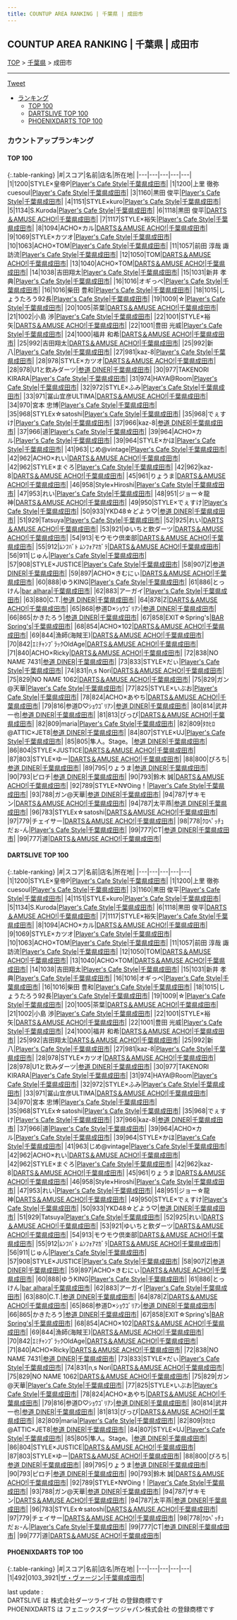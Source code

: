```yaml
---
title: COUNTUP AREA RANKING | 千葉県 | 成田市
---
```

## COUNTUP AREA RANKING | 千葉県 | 成田市

[TOP](/darts/rank/) > [千葉県](/darts/rank/千葉県/) > 成田市

___

<a href="https://twitter.com/share?ref_src=twsrc%5Etfw" data-text="COUNTUP AREA RANKING | 千葉県成田市" class="twitter-share-button" data-hashtags="DARTSLIVE,PHOENIXDARTS,darts,ダーツ" data-show-count="false">Tweet</a>

* [ランキング](#カウントアップランキング)
    * [TOP 100](#top-100)
    * [DARTSLIVE TOP 100](#dartslive-top-100)
    * [PHOENIXDARTS TOP 100](#phoenixdarts-top-100)

### カウントアップランキング

#### TOP 100



{:.table-ranking}
|#|スコア|名前|店名|所在地|
|---|---|---|---|---|
|1|1200|<span class="rank-name-dl">STYLE×皇帝P</span>|<a href="https://search.dartslive.com/jp/shop/0fefd78ac34af4940d9b047a20a7ba1e">Player's Cafe Style</a>|<a href="/darts/rank/千葉県/成田市">千葉県成田市</a>|
|1|1200|<span class="rank-name-dl">上里 徹弥cuesoul</span>|<a href="https://search.dartslive.com/jp/shop/0fefd78ac34af4940d9b047a20a7ba1e">Player's Cafe Style</a>|<a href="/darts/rank/千葉県/成田市">千葉県成田市</a>|
|3|1160|<span class="rank-name-dl">黒田 俊平</span>|<a href="https://search.dartslive.com/jp/shop/0fefd78ac34af4940d9b047a20a7ba1e">Player's Cafe Style</a>|<a href="/darts/rank/千葉県/成田市">千葉県成田市</a>|
|4|1151|<span class="rank-name-dl">STYLE×kuro</span>|<a href="https://search.dartslive.com/jp/shop/0fefd78ac34af4940d9b047a20a7ba1e">Player's Cafe Style</a>|<a href="/darts/rank/千葉県/成田市">千葉県成田市</a>|
|5|1134|<span class="rank-name-dl">S.Kuroda</span>|<a href="https://search.dartslive.com/jp/shop/0fefd78ac34af4940d9b047a20a7ba1e">Player's Cafe Style</a>|<a href="/darts/rank/千葉県/成田市">千葉県成田市</a>|
|6|1118|<span class="rank-name-dl">黒田 俊平</span>|<a href="https://search.dartslive.com/jp/shop/e1f2efac59a40b9b0d9b047a20a7ba1e">DARTS＆AMUSE ACHO!</a>|<a href="/darts/rank/千葉県/成田市">千葉県成田市</a>|
|7|1117|<span class="rank-name-dl">STYLE×裕矢</span>|<a href="https://search.dartslive.com/jp/shop/0fefd78ac34af4940d9b047a20a7ba1e">Player's Cafe Style</a>|<a href="/darts/rank/千葉県/成田市">千葉県成田市</a>|
|8|1094|<span class="rank-name-dl">ACHO×カル</span>|<a href="https://search.dartslive.com/jp/shop/e1f2efac59a40b9b0d9b047a20a7ba1e">DARTS＆AMUSE ACHO!</a>|<a href="/darts/rank/千葉県/成田市">千葉県成田市</a>|
|9|1069|<span class="rank-name-dl">STYLE×カツオ</span>|<a href="https://search.dartslive.com/jp/shop/0fefd78ac34af4940d9b047a20a7ba1e">Player's Cafe Style</a>|<a href="/darts/rank/千葉県/成田市">千葉県成田市</a>|
|10|1063|<span class="rank-name-dl">ACHO×TOM</span>|<a href="https://search.dartslive.com/jp/shop/0fefd78ac34af4940d9b047a20a7ba1e">Player's Cafe Style</a>|<a href="/darts/rank/千葉県/成田市">千葉県成田市</a>|
|11|1057|<span class="rank-name-dl">前田 淳哉 諏訪流</span>|<a href="https://search.dartslive.com/jp/shop/0fefd78ac34af4940d9b047a20a7ba1e">Player's Cafe Style</a>|<a href="/darts/rank/千葉県/成田市">千葉県成田市</a>|
|12|1050|<span class="rank-name-dl">TOM</span>|<a href="https://search.dartslive.com/jp/shop/e1f2efac59a40b9b0d9b047a20a7ba1e">DARTS＆AMUSE ACHO!</a>|<a href="/darts/rank/千葉県/成田市">千葉県成田市</a>|
|13|1040|<span class="rank-name-dl">ACHO×TOM</span>|<a href="https://search.dartslive.com/jp/shop/e1f2efac59a40b9b0d9b047a20a7ba1e">DARTS＆AMUSE ACHO!</a>|<a href="/darts/rank/千葉県/成田市">千葉県成田市</a>|
|14|1038|<span class="rank-name-dl">吉田翔太</span>|<a href="https://search.dartslive.com/jp/shop/0fefd78ac34af4940d9b047a20a7ba1e">Player's Cafe Style</a>|<a href="/darts/rank/千葉県/成田市">千葉県成田市</a>|
|15|1031|<span class="rank-name-dl">新井 孝典</span>|<a href="https://search.dartslive.com/jp/shop/0fefd78ac34af4940d9b047a20a7ba1e">Player's Cafe Style</a>|<a href="/darts/rank/千葉県/成田市">千葉県成田市</a>|
|16|1016|<span class="rank-name-dl">オギっぺ</span>|<a href="https://search.dartslive.com/jp/shop/0fefd78ac34af4940d9b047a20a7ba1e">Player's Cafe Style</a>|<a href="/darts/rank/千葉県/成田市">千葉県成田市</a>|
|16|1016|<span class="rank-name-dl">柴田 豊和</span>|<a href="https://search.dartslive.com/jp/shop/0fefd78ac34af4940d9b047a20a7ba1e">Player's Cafe Style</a>|<a href="/darts/rank/千葉県/成田市">千葉県成田市</a>|
|18|1015|<span class="rank-name-dl">しょうたろう92長</span>|<a href="https://search.dartslive.com/jp/shop/0fefd78ac34af4940d9b047a20a7ba1e">Player's Cafe Style</a>|<a href="/darts/rank/千葉県/成田市">千葉県成田市</a>|
|19|1009|<span class="rank-name-dl">☆</span>|<a href="https://search.dartslive.com/jp/shop/0fefd78ac34af4940d9b047a20a7ba1e">Player's Cafe Style</a>|<a href="/darts/rank/千葉県/成田市">千葉県成田市</a>|
|20|1005|<span class="rank-name-dl">茶葉</span>|<a href="https://search.dartslive.com/jp/shop/e1f2efac59a40b9b0d9b047a20a7ba1e">DARTS＆AMUSE ACHO!</a>|<a href="/darts/rank/千葉県/成田市">千葉県成田市</a>|
|21|1002|<span class="rank-name-dl">小島 渉</span>|<a href="https://search.dartslive.com/jp/shop/0fefd78ac34af4940d9b047a20a7ba1e">Player's Cafe Style</a>|<a href="/darts/rank/千葉県/成田市">千葉県成田市</a>|
|22|1001|<span class="rank-name-dl">STYLE×裕矢</span>|<a href="https://search.dartslive.com/jp/shop/e1f2efac59a40b9b0d9b047a20a7ba1e">DARTS＆AMUSE ACHO!</a>|<a href="/darts/rank/千葉県/成田市">千葉県成田市</a>|
|22|1001|<span class="rank-name-dl">豊田 光威</span>|<a href="https://search.dartslive.com/jp/shop/0fefd78ac34af4940d9b047a20a7ba1e">Player's Cafe Style</a>|<a href="/darts/rank/千葉県/成田市">千葉県成田市</a>|
|24|1000|<span class="rank-name-dl">福井 和希</span>|<a href="https://search.dartslive.com/jp/shop/e1f2efac59a40b9b0d9b047a20a7ba1e">DARTS＆AMUSE ACHO!</a>|<a href="/darts/rank/千葉県/成田市">千葉県成田市</a>|
|25|992|<span class="rank-name-dl">吉田翔太</span>|<a href="https://search.dartslive.com/jp/shop/e1f2efac59a40b9b0d9b047a20a7ba1e">DARTS＆AMUSE ACHO!</a>|<a href="/darts/rank/千葉県/成田市">千葉県成田市</a>|
|25|992|<span class="rank-name-dl">新八</span>|<a href="https://search.dartslive.com/jp/shop/0fefd78ac34af4940d9b047a20a7ba1e">Player's Cafe Style</a>|<a href="/darts/rank/千葉県/成田市">千葉県成田市</a>|
|27|981|<span class="rank-name-dl">kaz-8</span>|<a href="https://search.dartslive.com/jp/shop/0fefd78ac34af4940d9b047a20a7ba1e">Player's Cafe Style</a>|<a href="/darts/rank/千葉県/成田市">千葉県成田市</a>|
|28|978|<span class="rank-name-dl">STYLE×カツオ</span>|<a href="https://search.dartslive.com/jp/shop/e1f2efac59a40b9b0d9b047a20a7ba1e">DARTS＆AMUSE ACHO!</a>|<a href="/darts/rank/千葉県/成田市">千葉県成田市</a>|
|28|978|<span class="rank-name-dl">U1と飲みダーツ</span>|<a href="https://search.dartslive.com/jp/shop/fa545dcbedc1035b0d9b047a20a7ba1e">参道 DINER</a>|<a href="/darts/rank/千葉県/成田市">千葉県成田市</a>|
|30|977|<span class="rank-name-dl">TAKENORI KIRARA</span>|<a href="https://search.dartslive.com/jp/shop/0fefd78ac34af4940d9b047a20a7ba1e">Player's Cafe Style</a>|<a href="/darts/rank/千葉県/成田市">千葉県成田市</a>|
|31|974|<span class="rank-name-dl">HAYA@Room</span>|<a href="https://search.dartslive.com/jp/shop/0fefd78ac34af4940d9b047a20a7ba1e">Player's Cafe Style</a>|<a href="/darts/rank/千葉県/成田市">千葉県成田市</a>|
|32|972|<span class="rank-name-dl">STYLE×ふみ</span>|<a href="https://search.dartslive.com/jp/shop/0fefd78ac34af4940d9b047a20a7ba1e">Player's Cafe Style</a>|<a href="/darts/rank/千葉県/成田市">千葉県成田市</a>|
|33|971|<span class="rank-name-dl">冨山宜彦ULTIMA</span>|<a href="https://search.dartslive.com/jp/shop/e1f2efac59a40b9b0d9b047a20a7ba1e">DARTS＆AMUSE ACHO!</a>|<a href="/darts/rank/千葉県/成田市">千葉県成田市</a>|
|34|970|<span class="rank-name-dl">宮本 忠博</span>|<a href="https://search.dartslive.com/jp/shop/0fefd78ac34af4940d9b047a20a7ba1e">Player's Cafe Style</a>|<a href="/darts/rank/千葉県/成田市">千葉県成田市</a>|
|35|968|<span class="rank-name-dl">STYLEⅹ☆satoshi</span>|<a href="https://search.dartslive.com/jp/shop/0fefd78ac34af4940d9b047a20a7ba1e">Player's Cafe Style</a>|<a href="/darts/rank/千葉県/成田市">千葉県成田市</a>|
|35|968|<span class="rank-name-dl">でぇすけ</span>|<a href="https://search.dartslive.com/jp/shop/0fefd78ac34af4940d9b047a20a7ba1e">Player's Cafe Style</a>|<a href="/darts/rank/千葉県/成田市">千葉県成田市</a>|
|37|966|<span class="rank-name-dl">kaz-8</span>|<a href="https://search.dartslive.com/jp/shop/fa545dcbedc1035b0d9b047a20a7ba1e">参道 DINER</a>|<a href="/darts/rank/千葉県/成田市">千葉県成田市</a>|
|37|966|<span class="rank-name-dl">道</span>|<a href="https://search.dartslive.com/jp/shop/0fefd78ac34af4940d9b047a20a7ba1e">Player's Cafe Style</a>|<a href="/darts/rank/千葉県/成田市">千葉県成田市</a>|
|39|964|<span class="rank-name-dl">ACHO×カル</span>|<a href="https://search.dartslive.com/jp/shop/0fefd78ac34af4940d9b047a20a7ba1e">Player's Cafe Style</a>|<a href="/darts/rank/千葉県/成田市">千葉県成田市</a>|
|39|964|<span class="rank-name-dl">STYLE×かほ</span>|<a href="https://search.dartslive.com/jp/shop/0fefd78ac34af4940d9b047a20a7ba1e">Player's Cafe Style</a>|<a href="/darts/rank/千葉県/成田市">千葉県成田市</a>|
|41|963|<span class="rank-name-dl">じめ@vintage</span>|<a href="https://search.dartslive.com/jp/shop/0fefd78ac34af4940d9b047a20a7ba1e">Player's Cafe Style</a>|<a href="/darts/rank/千葉県/成田市">千葉県成田市</a>|
|42|962|<span class="rank-name-dl">ACHO×れい</span>|<a href="https://search.dartslive.com/jp/shop/e1f2efac59a40b9b0d9b047a20a7ba1e">DARTS＆AMUSE ACHO!</a>|<a href="/darts/rank/千葉県/成田市">千葉県成田市</a>|
|42|962|<span class="rank-name-dl">STYLE×まぐろ</span>|<a href="https://search.dartslive.com/jp/shop/0fefd78ac34af4940d9b047a20a7ba1e">Player's Cafe Style</a>|<a href="/darts/rank/千葉県/成田市">千葉県成田市</a>|
|42|962|<span class="rank-name-dl">kaz-8</span>|<a href="https://search.dartslive.com/jp/shop/e1f2efac59a40b9b0d9b047a20a7ba1e">DARTS＆AMUSE ACHO!</a>|<a href="/darts/rank/千葉県/成田市">千葉県成田市</a>|
|45|961|<span class="rank-name-dl">りょうま</span>|<a href="https://search.dartslive.com/jp/shop/e1f2efac59a40b9b0d9b047a20a7ba1e">DARTS＆AMUSE ACHO!</a>|<a href="/darts/rank/千葉県/成田市">千葉県成田市</a>|
|46|958|<span class="rank-name-dl">Style×Hiroshi</span>|<a href="https://search.dartslive.com/jp/shop/0fefd78ac34af4940d9b047a20a7ba1e">Player's Cafe Style</a>|<a href="/darts/rank/千葉県/成田市">千葉県成田市</a>|
|47|953|<span class="rank-name-dl">れい</span>|<a href="https://search.dartslive.com/jp/shop/0fefd78ac34af4940d9b047a20a7ba1e">Player's Cafe Style</a>|<a href="/darts/rank/千葉県/成田市">千葉県成田市</a>|
|48|951|<span class="rank-name-dl">ジョー☆龍神</span>|<a href="https://search.dartslive.com/jp/shop/e1f2efac59a40b9b0d9b047a20a7ba1e">DARTS＆AMUSE ACHO!</a>|<a href="/darts/rank/千葉県/成田市">千葉県成田市</a>|
|49|950|<span class="rank-name-dl">STYLE×でぇすけ</span>|<a href="https://search.dartslive.com/jp/shop/0fefd78ac34af4940d9b047a20a7ba1e">Player's Cafe Style</a>|<a href="/darts/rank/千葉県/成田市">千葉県成田市</a>|
|50|933|<span class="rank-name-dl">YKD48☆どよう♡</span>|<a href="https://search.dartslive.com/jp/shop/fa545dcbedc1035b0d9b047a20a7ba1e">参道 DINER</a>|<a href="/darts/rank/千葉県/成田市">千葉県成田市</a>|
|51|929|<span class="rank-name-dl">Tatsuya</span>|<a href="https://search.dartslive.com/jp/shop/0fefd78ac34af4940d9b047a20a7ba1e">Player's Cafe Style</a>|<a href="/darts/rank/千葉県/成田市">千葉県成田市</a>|
|52|925|<span class="rank-name-dl">れい</span>|<a href="https://search.dartslive.com/jp/shop/e1f2efac59a40b9b0d9b047a20a7ba1e">DARTS＆AMUSE ACHO!</a>|<a href="/darts/rank/千葉県/成田市">千葉県成田市</a>|
|53|921|<span class="rank-name-dl">ゆいちと飲ダーツ</span>|<a href="https://search.dartslive.com/jp/shop/e1f2efac59a40b9b0d9b047a20a7ba1e">DARTS＆AMUSE ACHO!</a>|<a href="/darts/rank/千葉県/成田市">千葉県成田市</a>|
|54|913|<span class="rank-name-dl">モウモウ倶楽部</span>|<a href="https://search.dartslive.com/jp/shop/e1f2efac59a40b9b0d9b047a20a7ba1e">DARTS＆AMUSE ACHO!</a>|<a href="/darts/rank/千葉県/成田市">千葉県成田市</a>|
|55|912|<span class="rank-name-dl">ﾑﾝﾌﾊﾞﾄ ﾑﾝﾌｫｱﾏｶﾞﾗ</span>|<a href="https://search.dartslive.com/jp/shop/e1f2efac59a40b9b0d9b047a20a7ba1e">DARTS＆AMUSE ACHO!</a>|<a href="/darts/rank/千葉県/成田市">千葉県成田市</a>|
|56|911|<span class="rank-name-dl">じゅん</span>|<a href="https://search.dartslive.com/jp/shop/0fefd78ac34af4940d9b047a20a7ba1e">Player's Cafe Style</a>|<a href="/darts/rank/千葉県/成田市">千葉県成田市</a>|
|57|908|<span class="rank-name-dl">STYLE×JUSTICE</span>|<a href="https://search.dartslive.com/jp/shop/0fefd78ac34af4940d9b047a20a7ba1e">Player's Cafe Style</a>|<a href="/darts/rank/千葉県/成田市">千葉県成田市</a>|
|58|907|<span class="rank-name-dl">Z</span>|<a href="https://search.dartslive.com/jp/shop/fa545dcbedc1035b0d9b047a20a7ba1e">参道 DINER</a>|<a href="/darts/rank/千葉県/成田市">千葉県成田市</a>|
|59|897|<span class="rank-name-dl">ACHO×きむにぃ</span>|<a href="https://search.dartslive.com/jp/shop/e1f2efac59a40b9b0d9b047a20a7ba1e">DARTS＆AMUSE ACHO!</a>|<a href="/darts/rank/千葉県/成田市">千葉県成田市</a>|
|60|888|<span class="rank-name-dl">ゆうKING</span>|<a href="https://search.dartslive.com/jp/shop/0fefd78ac34af4940d9b047a20a7ba1e">Player's Cafe Style</a>|<a href="/darts/rank/千葉県/成田市">千葉県成田市</a>|
|61|886|<span class="rank-name-dl">とっけん</span>|<a href="https://search.dartslive.com/jp/shop/a72f21fdeccf812a790ab824ce8730e5">bar alhara</a>|<a href="/darts/rank/千葉県/成田市">千葉県成田市</a>|
|62|883|<span class="rank-name-dl">アーガイ</span>|<a href="https://search.dartslive.com/jp/shop/0fefd78ac34af4940d9b047a20a7ba1e">Player's Cafe Style</a>|<a href="/darts/rank/千葉県/成田市">千葉県成田市</a>|
|63|880|<span class="rank-name-dl">C.T.</span>|<a href="https://search.dartslive.com/jp/shop/fa545dcbedc1035b0d9b047a20a7ba1e">参道 DINER</a>|<a href="/darts/rank/千葉県/成田市">千葉県成田市</a>|
|64|878|<span class="rank-name-dl">Z</span>|<a href="https://search.dartslive.com/jp/shop/e1f2efac59a40b9b0d9b047a20a7ba1e">DARTS＆AMUSE ACHO!</a>|<a href="/darts/rank/千葉県/成田市">千葉県成田市</a>|
|65|868|<span class="rank-name-dl">参道D×ｼｮｳｺﾞﾘｱﾝ</span>|<a href="https://search.dartslive.com/jp/shop/fa545dcbedc1035b0d9b047a20a7ba1e">参道 DINER</a>|<a href="/darts/rank/千葉県/成田市">千葉県成田市</a>|
|66|865|<span class="rank-name-dl">かきたろう</span>|<a href="https://search.dartslive.com/jp/shop/fa545dcbedc1035b0d9b047a20a7ba1e">参道 DINER</a>|<a href="/darts/rank/千葉県/成田市">千葉県成田市</a>|
|67|858|<span class="rank-name-dl">EXIT☆Spring&#x27;s</span>|<a href="https://search.dartslive.com/jp/shop/c53f537f6ebeb2f70d9b047a20a7ba1e">BAR Spring's</a>|<a href="/darts/rank/千葉県/成田市">千葉県成田市</a>|
|68|854|<span class="rank-name-dl">ACHO×102</span>|<a href="https://search.dartslive.com/jp/shop/e1f2efac59a40b9b0d9b047a20a7ba1e">DARTS＆AMUSE ACHO!</a>|<a href="/darts/rank/千葉県/成田市">千葉県成田市</a>|
|69|844|<span class="rank-name-dl">漁師(海賊王)</span>|<a href="https://search.dartslive.com/jp/shop/e1f2efac59a40b9b0d9b047a20a7ba1e">DARTS＆AMUSE ACHO!</a>|<a href="/darts/rank/千葉県/成田市">千葉県成田市</a>|
|70|842|<span class="rank-name-dl">ｴﾐﾁｬﾝﾌﾞﾗｯｸOldAge</span>|<a href="https://search.dartslive.com/jp/shop/e1f2efac59a40b9b0d9b047a20a7ba1e">DARTS＆AMUSE ACHO!</a>|<a href="/darts/rank/千葉県/成田市">千葉県成田市</a>|
|71|840|<span class="rank-name-dl">ACHO×Ricky</span>|<a href="https://search.dartslive.com/jp/shop/e1f2efac59a40b9b0d9b047a20a7ba1e">DARTS＆AMUSE ACHO!</a>|<a href="/darts/rank/千葉県/成田市">千葉県成田市</a>|
|72|838|<span class="rank-name-dl">NO NAME 7431</span>|<a href="https://search.dartslive.com/jp/shop/fa545dcbedc1035b0d9b047a20a7ba1e">参道 DINER</a>|<a href="/darts/rank/千葉県/成田市">千葉県成田市</a>|
|73|833|<span class="rank-name-dl">STYLE×だぃ</span>|<a href="https://search.dartslive.com/jp/shop/0fefd78ac34af4940d9b047a20a7ba1e">Player's Cafe Style</a>|<a href="/darts/rank/千葉県/成田市">千葉県成田市</a>|
|74|831|<span class="rank-name-dl">n,s Nori</span>|<a href="https://search.dartslive.com/jp/shop/e1f2efac59a40b9b0d9b047a20a7ba1e">DARTS＆AMUSE ACHO!</a>|<a href="/darts/rank/千葉県/成田市">千葉県成田市</a>|
|75|829|<span class="rank-name-dl">NO NAME 1062</span>|<a href="https://search.dartslive.com/jp/shop/e1f2efac59a40b9b0d9b047a20a7ba1e">DARTS＆AMUSE ACHO!</a>|<a href="/darts/rank/千葉県/成田市">千葉県成田市</a>|
|75|829|<span class="rank-name-dl">ガン@天華</span>|<a href="https://search.dartslive.com/jp/shop/0fefd78ac34af4940d9b047a20a7ba1e">Player's Cafe Style</a>|<a href="/darts/rank/千葉県/成田市">千葉県成田市</a>|
|77|825|<span class="rank-name-dl">STYLE×いぶお</span>|<a href="https://search.dartslive.com/jp/shop/0fefd78ac34af4940d9b047a20a7ba1e">Player's Cafe Style</a>|<a href="/darts/rank/千葉県/成田市">千葉県成田市</a>|
|78|824|<span class="rank-name-dl">ACHO×あやち</span>|<a href="https://search.dartslive.com/jp/shop/e1f2efac59a40b9b0d9b047a20a7ba1e">DARTS＆AMUSE ACHO!</a>|<a href="/darts/rank/千葉県/成田市">千葉県成田市</a>|
|79|816|<span class="rank-name-dl">参道D♡ｼｮｳｺﾞﾘｱﾝ</span>|<a href="https://search.dartslive.com/jp/shop/fa545dcbedc1035b0d9b047a20a7ba1e">参道 DINER</a>|<a href="/darts/rank/千葉県/成田市">千葉県成田市</a>|
|80|814|<span class="rank-name-dl">武井 一也</span>|<a href="https://search.dartslive.com/jp/shop/fa545dcbedc1035b0d9b047a20a7ba1e">参道 DINER</a>|<a href="/darts/rank/千葉県/成田市">千葉県成田市</a>|
|81|813|<span class="rank-name-dl">ぴっぴ</span>|<a href="https://search.dartslive.com/jp/shop/e1f2efac59a40b9b0d9b047a20a7ba1e">DARTS＆AMUSE ACHO!</a>|<a href="/darts/rank/千葉県/成田市">千葉県成田市</a>|
|82|809|<span class="rank-name-dl">maria</span>|<a href="https://search.dartslive.com/jp/shop/0fefd78ac34af4940d9b047a20a7ba1e">Player's Cafe Style</a>|<a href="/darts/rank/千葉県/成田市">千葉県成田市</a>|
|82|809|<span class="rank-name-dl">ﾀｶﾋﾛ@ATTIC×JET8</span>|<a href="https://search.dartslive.com/jp/shop/fa545dcbedc1035b0d9b047a20a7ba1e">参道 DINER</a>|<a href="/darts/rank/千葉県/成田市">千葉県成田市</a>|
|84|807|<span class="rank-name-dl">STYLE×UJ</span>|<a href="https://search.dartslive.com/jp/shop/0fefd78ac34af4940d9b047a20a7ba1e">Player's Cafe Style</a>|<a href="/darts/rank/千葉県/成田市">千葉県成田市</a>|
|85|805|<span class="rank-name-dl">隼人。Stage。</span>|<a href="https://search.dartslive.com/jp/shop/fa545dcbedc1035b0d9b047a20a7ba1e">参道 DINER</a>|<a href="/darts/rank/千葉県/成田市">千葉県成田市</a>|
|86|804|<span class="rank-name-dl">STYLE×JUSTICE</span>|<a href="https://search.dartslive.com/jp/shop/e1f2efac59a40b9b0d9b047a20a7ba1e">DARTS＆AMUSE ACHO!</a>|<a href="/darts/rank/千葉県/成田市">千葉県成田市</a>|
|87|803|<span class="rank-name-dl">STYLE×ゆー</span>|<a href="https://search.dartslive.com/jp/shop/e1f2efac59a40b9b0d9b047a20a7ba1e">DARTS＆AMUSE ACHO!</a>|<a href="/darts/rank/千葉県/成田市">千葉県成田市</a>|
|88|800|<span class="rank-name-dl">ぴろち</span>|<a href="https://search.dartslive.com/jp/shop/fa545dcbedc1035b0d9b047a20a7ba1e">参道 DINER</a>|<a href="/darts/rank/千葉県/成田市">千葉県成田市</a>|
|89|795|<span class="rank-name-dl">りょうま</span>|<a href="https://search.dartslive.com/jp/shop/fa545dcbedc1035b0d9b047a20a7ba1e">参道 DINER</a>|<a href="/darts/rank/千葉県/成田市">千葉県成田市</a>|
|90|793|<span class="rank-name-dl">ピロチ</span>|<a href="https://search.dartslive.com/jp/shop/fa545dcbedc1035b0d9b047a20a7ba1e">参道 DINER</a>|<a href="/darts/rank/千葉県/成田市">千葉県成田市</a>|
|90|793|<span class="rank-name-dl">鈴木 誠</span>|<a href="https://search.dartslive.com/jp/shop/e1f2efac59a40b9b0d9b047a20a7ba1e">DARTS＆AMUSE ACHO!</a>|<a href="/darts/rank/千葉県/成田市">千葉県成田市</a>|
|92|789|<span class="rank-name-dl">STYLE×N∀Oing！</span>|<a href="https://search.dartslive.com/jp/shop/0fefd78ac34af4940d9b047a20a7ba1e">Player's Cafe Style</a>|<a href="/darts/rank/千葉県/成田市">千葉県成田市</a>|
|93|788|<span class="rank-name-dl">ガン@天華</span>|<a href="https://search.dartslive.com/jp/shop/fa545dcbedc1035b0d9b047a20a7ba1e">参道 DINER</a>|<a href="/darts/rank/千葉県/成田市">千葉県成田市</a>|
|94|787|<span class="rank-name-dl">ザキモン</span>|<a href="https://search.dartslive.com/jp/shop/e1f2efac59a40b9b0d9b047a20a7ba1e">DARTS＆AMUSE ACHO!</a>|<a href="/darts/rank/千葉県/成田市">千葉県成田市</a>|
|94|787|<span class="rank-name-dl">太平燕</span>|<a href="https://search.dartslive.com/jp/shop/fa545dcbedc1035b0d9b047a20a7ba1e">参道 DINER</a>|<a href="/darts/rank/千葉県/成田市">千葉県成田市</a>|
|96|783|<span class="rank-name-dl">STYLEⅹ☆satoshi</span>|<a href="https://search.dartslive.com/jp/shop/e1f2efac59a40b9b0d9b047a20a7ba1e">DARTS＆AMUSE ACHO!</a>|<a href="/darts/rank/千葉県/成田市">千葉県成田市</a>|
|97|779|<span class="rank-name-dl">チェイサー</span>|<a href="https://search.dartslive.com/jp/shop/e1f2efac59a40b9b0d9b047a20a7ba1e">DARTS＆AMUSE ACHO!</a>|<a href="/darts/rank/千葉県/成田市">千葉県成田市</a>|
|98|778|<span class="rank-name-dl">ｸﾛﾍﾟｯﾁｭだぉ-ん</span>|<a href="https://search.dartslive.com/jp/shop/0fefd78ac34af4940d9b047a20a7ba1e">Player's Cafe Style</a>|<a href="/darts/rank/千葉県/成田市">千葉県成田市</a>|
|99|777|<span class="rank-name-dl">CT</span>|<a href="https://search.dartslive.com/jp/shop/fa545dcbedc1035b0d9b047a20a7ba1e">参道 DINER</a>|<a href="/darts/rank/千葉県/成田市">千葉県成田市</a>|
|99|777|<span class="rank-name-dl">道</span>|<a href="https://search.dartslive.com/jp/shop/e1f2efac59a40b9b0d9b047a20a7ba1e">DARTS＆AMUSE ACHO!</a>|<a href="/darts/rank/千葉県/成田市">千葉県成田市</a>|


#### DARTSLIVE TOP 100



{:.table-ranking}
|#|スコア|名前|店名|所在地|
|---|---|---|---|---|
|1|1200|<span class="rank-name-dl">STYLE×皇帝P</span>|<a href="https://search.dartslive.com/jp/shop/0fefd78ac34af4940d9b047a20a7ba1e">Player's Cafe Style</a>|<a href="/darts/rank/千葉県/成田市">千葉県成田市</a>|
|1|1200|<span class="rank-name-dl">上里 徹弥cuesoul</span>|<a href="https://search.dartslive.com/jp/shop/0fefd78ac34af4940d9b047a20a7ba1e">Player's Cafe Style</a>|<a href="/darts/rank/千葉県/成田市">千葉県成田市</a>|
|3|1160|<span class="rank-name-dl">黒田 俊平</span>|<a href="https://search.dartslive.com/jp/shop/0fefd78ac34af4940d9b047a20a7ba1e">Player's Cafe Style</a>|<a href="/darts/rank/千葉県/成田市">千葉県成田市</a>|
|4|1151|<span class="rank-name-dl">STYLE×kuro</span>|<a href="https://search.dartslive.com/jp/shop/0fefd78ac34af4940d9b047a20a7ba1e">Player's Cafe Style</a>|<a href="/darts/rank/千葉県/成田市">千葉県成田市</a>|
|5|1134|<span class="rank-name-dl">S.Kuroda</span>|<a href="https://search.dartslive.com/jp/shop/0fefd78ac34af4940d9b047a20a7ba1e">Player's Cafe Style</a>|<a href="/darts/rank/千葉県/成田市">千葉県成田市</a>|
|6|1118|<span class="rank-name-dl">黒田 俊平</span>|<a href="https://search.dartslive.com/jp/shop/e1f2efac59a40b9b0d9b047a20a7ba1e">DARTS＆AMUSE ACHO!</a>|<a href="/darts/rank/千葉県/成田市">千葉県成田市</a>|
|7|1117|<span class="rank-name-dl">STYLE×裕矢</span>|<a href="https://search.dartslive.com/jp/shop/0fefd78ac34af4940d9b047a20a7ba1e">Player's Cafe Style</a>|<a href="/darts/rank/千葉県/成田市">千葉県成田市</a>|
|8|1094|<span class="rank-name-dl">ACHO×カル</span>|<a href="https://search.dartslive.com/jp/shop/e1f2efac59a40b9b0d9b047a20a7ba1e">DARTS＆AMUSE ACHO!</a>|<a href="/darts/rank/千葉県/成田市">千葉県成田市</a>|
|9|1069|<span class="rank-name-dl">STYLE×カツオ</span>|<a href="https://search.dartslive.com/jp/shop/0fefd78ac34af4940d9b047a20a7ba1e">Player's Cafe Style</a>|<a href="/darts/rank/千葉県/成田市">千葉県成田市</a>|
|10|1063|<span class="rank-name-dl">ACHO×TOM</span>|<a href="https://search.dartslive.com/jp/shop/0fefd78ac34af4940d9b047a20a7ba1e">Player's Cafe Style</a>|<a href="/darts/rank/千葉県/成田市">千葉県成田市</a>|
|11|1057|<span class="rank-name-dl">前田 淳哉 諏訪流</span>|<a href="https://search.dartslive.com/jp/shop/0fefd78ac34af4940d9b047a20a7ba1e">Player's Cafe Style</a>|<a href="/darts/rank/千葉県/成田市">千葉県成田市</a>|
|12|1050|<span class="rank-name-dl">TOM</span>|<a href="https://search.dartslive.com/jp/shop/e1f2efac59a40b9b0d9b047a20a7ba1e">DARTS＆AMUSE ACHO!</a>|<a href="/darts/rank/千葉県/成田市">千葉県成田市</a>|
|13|1040|<span class="rank-name-dl">ACHO×TOM</span>|<a href="https://search.dartslive.com/jp/shop/e1f2efac59a40b9b0d9b047a20a7ba1e">DARTS＆AMUSE ACHO!</a>|<a href="/darts/rank/千葉県/成田市">千葉県成田市</a>|
|14|1038|<span class="rank-name-dl">吉田翔太</span>|<a href="https://search.dartslive.com/jp/shop/0fefd78ac34af4940d9b047a20a7ba1e">Player's Cafe Style</a>|<a href="/darts/rank/千葉県/成田市">千葉県成田市</a>|
|15|1031|<span class="rank-name-dl">新井 孝典</span>|<a href="https://search.dartslive.com/jp/shop/0fefd78ac34af4940d9b047a20a7ba1e">Player's Cafe Style</a>|<a href="/darts/rank/千葉県/成田市">千葉県成田市</a>|
|16|1016|<span class="rank-name-dl">オギっぺ</span>|<a href="https://search.dartslive.com/jp/shop/0fefd78ac34af4940d9b047a20a7ba1e">Player's Cafe Style</a>|<a href="/darts/rank/千葉県/成田市">千葉県成田市</a>|
|16|1016|<span class="rank-name-dl">柴田 豊和</span>|<a href="https://search.dartslive.com/jp/shop/0fefd78ac34af4940d9b047a20a7ba1e">Player's Cafe Style</a>|<a href="/darts/rank/千葉県/成田市">千葉県成田市</a>|
|18|1015|<span class="rank-name-dl">しょうたろう92長</span>|<a href="https://search.dartslive.com/jp/shop/0fefd78ac34af4940d9b047a20a7ba1e">Player's Cafe Style</a>|<a href="/darts/rank/千葉県/成田市">千葉県成田市</a>|
|19|1009|<span class="rank-name-dl">☆</span>|<a href="https://search.dartslive.com/jp/shop/0fefd78ac34af4940d9b047a20a7ba1e">Player's Cafe Style</a>|<a href="/darts/rank/千葉県/成田市">千葉県成田市</a>|
|20|1005|<span class="rank-name-dl">茶葉</span>|<a href="https://search.dartslive.com/jp/shop/e1f2efac59a40b9b0d9b047a20a7ba1e">DARTS＆AMUSE ACHO!</a>|<a href="/darts/rank/千葉県/成田市">千葉県成田市</a>|
|21|1002|<span class="rank-name-dl">小島 渉</span>|<a href="https://search.dartslive.com/jp/shop/0fefd78ac34af4940d9b047a20a7ba1e">Player's Cafe Style</a>|<a href="/darts/rank/千葉県/成田市">千葉県成田市</a>|
|22|1001|<span class="rank-name-dl">STYLE×裕矢</span>|<a href="https://search.dartslive.com/jp/shop/e1f2efac59a40b9b0d9b047a20a7ba1e">DARTS＆AMUSE ACHO!</a>|<a href="/darts/rank/千葉県/成田市">千葉県成田市</a>|
|22|1001|<span class="rank-name-dl">豊田 光威</span>|<a href="https://search.dartslive.com/jp/shop/0fefd78ac34af4940d9b047a20a7ba1e">Player's Cafe Style</a>|<a href="/darts/rank/千葉県/成田市">千葉県成田市</a>|
|24|1000|<span class="rank-name-dl">福井 和希</span>|<a href="https://search.dartslive.com/jp/shop/e1f2efac59a40b9b0d9b047a20a7ba1e">DARTS＆AMUSE ACHO!</a>|<a href="/darts/rank/千葉県/成田市">千葉県成田市</a>|
|25|992|<span class="rank-name-dl">吉田翔太</span>|<a href="https://search.dartslive.com/jp/shop/e1f2efac59a40b9b0d9b047a20a7ba1e">DARTS＆AMUSE ACHO!</a>|<a href="/darts/rank/千葉県/成田市">千葉県成田市</a>|
|25|992|<span class="rank-name-dl">新八</span>|<a href="https://search.dartslive.com/jp/shop/0fefd78ac34af4940d9b047a20a7ba1e">Player's Cafe Style</a>|<a href="/darts/rank/千葉県/成田市">千葉県成田市</a>|
|27|981|<span class="rank-name-dl">kaz-8</span>|<a href="https://search.dartslive.com/jp/shop/0fefd78ac34af4940d9b047a20a7ba1e">Player's Cafe Style</a>|<a href="/darts/rank/千葉県/成田市">千葉県成田市</a>|
|28|978|<span class="rank-name-dl">STYLE×カツオ</span>|<a href="https://search.dartslive.com/jp/shop/e1f2efac59a40b9b0d9b047a20a7ba1e">DARTS＆AMUSE ACHO!</a>|<a href="/darts/rank/千葉県/成田市">千葉県成田市</a>|
|28|978|<span class="rank-name-dl">U1と飲みダーツ</span>|<a href="https://search.dartslive.com/jp/shop/fa545dcbedc1035b0d9b047a20a7ba1e">参道 DINER</a>|<a href="/darts/rank/千葉県/成田市">千葉県成田市</a>|
|30|977|<span class="rank-name-dl">TAKENORI KIRARA</span>|<a href="https://search.dartslive.com/jp/shop/0fefd78ac34af4940d9b047a20a7ba1e">Player's Cafe Style</a>|<a href="/darts/rank/千葉県/成田市">千葉県成田市</a>|
|31|974|<span class="rank-name-dl">HAYA@Room</span>|<a href="https://search.dartslive.com/jp/shop/0fefd78ac34af4940d9b047a20a7ba1e">Player's Cafe Style</a>|<a href="/darts/rank/千葉県/成田市">千葉県成田市</a>|
|32|972|<span class="rank-name-dl">STYLE×ふみ</span>|<a href="https://search.dartslive.com/jp/shop/0fefd78ac34af4940d9b047a20a7ba1e">Player's Cafe Style</a>|<a href="/darts/rank/千葉県/成田市">千葉県成田市</a>|
|33|971|<span class="rank-name-dl">冨山宜彦ULTIMA</span>|<a href="https://search.dartslive.com/jp/shop/e1f2efac59a40b9b0d9b047a20a7ba1e">DARTS＆AMUSE ACHO!</a>|<a href="/darts/rank/千葉県/成田市">千葉県成田市</a>|
|34|970|<span class="rank-name-dl">宮本 忠博</span>|<a href="https://search.dartslive.com/jp/shop/0fefd78ac34af4940d9b047a20a7ba1e">Player's Cafe Style</a>|<a href="/darts/rank/千葉県/成田市">千葉県成田市</a>|
|35|968|<span class="rank-name-dl">STYLEⅹ☆satoshi</span>|<a href="https://search.dartslive.com/jp/shop/0fefd78ac34af4940d9b047a20a7ba1e">Player's Cafe Style</a>|<a href="/darts/rank/千葉県/成田市">千葉県成田市</a>|
|35|968|<span class="rank-name-dl">でぇすけ</span>|<a href="https://search.dartslive.com/jp/shop/0fefd78ac34af4940d9b047a20a7ba1e">Player's Cafe Style</a>|<a href="/darts/rank/千葉県/成田市">千葉県成田市</a>|
|37|966|<span class="rank-name-dl">kaz-8</span>|<a href="https://search.dartslive.com/jp/shop/fa545dcbedc1035b0d9b047a20a7ba1e">参道 DINER</a>|<a href="/darts/rank/千葉県/成田市">千葉県成田市</a>|
|37|966|<span class="rank-name-dl">道</span>|<a href="https://search.dartslive.com/jp/shop/0fefd78ac34af4940d9b047a20a7ba1e">Player's Cafe Style</a>|<a href="/darts/rank/千葉県/成田市">千葉県成田市</a>|
|39|964|<span class="rank-name-dl">ACHO×カル</span>|<a href="https://search.dartslive.com/jp/shop/0fefd78ac34af4940d9b047a20a7ba1e">Player's Cafe Style</a>|<a href="/darts/rank/千葉県/成田市">千葉県成田市</a>|
|39|964|<span class="rank-name-dl">STYLE×かほ</span>|<a href="https://search.dartslive.com/jp/shop/0fefd78ac34af4940d9b047a20a7ba1e">Player's Cafe Style</a>|<a href="/darts/rank/千葉県/成田市">千葉県成田市</a>|
|41|963|<span class="rank-name-dl">じめ@vintage</span>|<a href="https://search.dartslive.com/jp/shop/0fefd78ac34af4940d9b047a20a7ba1e">Player's Cafe Style</a>|<a href="/darts/rank/千葉県/成田市">千葉県成田市</a>|
|42|962|<span class="rank-name-dl">ACHO×れい</span>|<a href="https://search.dartslive.com/jp/shop/e1f2efac59a40b9b0d9b047a20a7ba1e">DARTS＆AMUSE ACHO!</a>|<a href="/darts/rank/千葉県/成田市">千葉県成田市</a>|
|42|962|<span class="rank-name-dl">STYLE×まぐろ</span>|<a href="https://search.dartslive.com/jp/shop/0fefd78ac34af4940d9b047a20a7ba1e">Player's Cafe Style</a>|<a href="/darts/rank/千葉県/成田市">千葉県成田市</a>|
|42|962|<span class="rank-name-dl">kaz-8</span>|<a href="https://search.dartslive.com/jp/shop/e1f2efac59a40b9b0d9b047a20a7ba1e">DARTS＆AMUSE ACHO!</a>|<a href="/darts/rank/千葉県/成田市">千葉県成田市</a>|
|45|961|<span class="rank-name-dl">りょうま</span>|<a href="https://search.dartslive.com/jp/shop/e1f2efac59a40b9b0d9b047a20a7ba1e">DARTS＆AMUSE ACHO!</a>|<a href="/darts/rank/千葉県/成田市">千葉県成田市</a>|
|46|958|<span class="rank-name-dl">Style×Hiroshi</span>|<a href="https://search.dartslive.com/jp/shop/0fefd78ac34af4940d9b047a20a7ba1e">Player's Cafe Style</a>|<a href="/darts/rank/千葉県/成田市">千葉県成田市</a>|
|47|953|<span class="rank-name-dl">れい</span>|<a href="https://search.dartslive.com/jp/shop/0fefd78ac34af4940d9b047a20a7ba1e">Player's Cafe Style</a>|<a href="/darts/rank/千葉県/成田市">千葉県成田市</a>|
|48|951|<span class="rank-name-dl">ジョー☆龍神</span>|<a href="https://search.dartslive.com/jp/shop/e1f2efac59a40b9b0d9b047a20a7ba1e">DARTS＆AMUSE ACHO!</a>|<a href="/darts/rank/千葉県/成田市">千葉県成田市</a>|
|49|950|<span class="rank-name-dl">STYLE×でぇすけ</span>|<a href="https://search.dartslive.com/jp/shop/0fefd78ac34af4940d9b047a20a7ba1e">Player's Cafe Style</a>|<a href="/darts/rank/千葉県/成田市">千葉県成田市</a>|
|50|933|<span class="rank-name-dl">YKD48☆どよう♡</span>|<a href="https://search.dartslive.com/jp/shop/fa545dcbedc1035b0d9b047a20a7ba1e">参道 DINER</a>|<a href="/darts/rank/千葉県/成田市">千葉県成田市</a>|
|51|929|<span class="rank-name-dl">Tatsuya</span>|<a href="https://search.dartslive.com/jp/shop/0fefd78ac34af4940d9b047a20a7ba1e">Player's Cafe Style</a>|<a href="/darts/rank/千葉県/成田市">千葉県成田市</a>|
|52|925|<span class="rank-name-dl">れい</span>|<a href="https://search.dartslive.com/jp/shop/e1f2efac59a40b9b0d9b047a20a7ba1e">DARTS＆AMUSE ACHO!</a>|<a href="/darts/rank/千葉県/成田市">千葉県成田市</a>|
|53|921|<span class="rank-name-dl">ゆいちと飲ダーツ</span>|<a href="https://search.dartslive.com/jp/shop/e1f2efac59a40b9b0d9b047a20a7ba1e">DARTS＆AMUSE ACHO!</a>|<a href="/darts/rank/千葉県/成田市">千葉県成田市</a>|
|54|913|<span class="rank-name-dl">モウモウ倶楽部</span>|<a href="https://search.dartslive.com/jp/shop/e1f2efac59a40b9b0d9b047a20a7ba1e">DARTS＆AMUSE ACHO!</a>|<a href="/darts/rank/千葉県/成田市">千葉県成田市</a>|
|55|912|<span class="rank-name-dl">ﾑﾝﾌﾊﾞﾄ ﾑﾝﾌｫｱﾏｶﾞﾗ</span>|<a href="https://search.dartslive.com/jp/shop/e1f2efac59a40b9b0d9b047a20a7ba1e">DARTS＆AMUSE ACHO!</a>|<a href="/darts/rank/千葉県/成田市">千葉県成田市</a>|
|56|911|<span class="rank-name-dl">じゅん</span>|<a href="https://search.dartslive.com/jp/shop/0fefd78ac34af4940d9b047a20a7ba1e">Player's Cafe Style</a>|<a href="/darts/rank/千葉県/成田市">千葉県成田市</a>|
|57|908|<span class="rank-name-dl">STYLE×JUSTICE</span>|<a href="https://search.dartslive.com/jp/shop/0fefd78ac34af4940d9b047a20a7ba1e">Player's Cafe Style</a>|<a href="/darts/rank/千葉県/成田市">千葉県成田市</a>|
|58|907|<span class="rank-name-dl">Z</span>|<a href="https://search.dartslive.com/jp/shop/fa545dcbedc1035b0d9b047a20a7ba1e">参道 DINER</a>|<a href="/darts/rank/千葉県/成田市">千葉県成田市</a>|
|59|897|<span class="rank-name-dl">ACHO×きむにぃ</span>|<a href="https://search.dartslive.com/jp/shop/e1f2efac59a40b9b0d9b047a20a7ba1e">DARTS＆AMUSE ACHO!</a>|<a href="/darts/rank/千葉県/成田市">千葉県成田市</a>|
|60|888|<span class="rank-name-dl">ゆうKING</span>|<a href="https://search.dartslive.com/jp/shop/0fefd78ac34af4940d9b047a20a7ba1e">Player's Cafe Style</a>|<a href="/darts/rank/千葉県/成田市">千葉県成田市</a>|
|61|886|<span class="rank-name-dl">とっけん</span>|<a href="https://search.dartslive.com/jp/shop/a72f21fdeccf812a790ab824ce8730e5">bar alhara</a>|<a href="/darts/rank/千葉県/成田市">千葉県成田市</a>|
|62|883|<span class="rank-name-dl">アーガイ</span>|<a href="https://search.dartslive.com/jp/shop/0fefd78ac34af4940d9b047a20a7ba1e">Player's Cafe Style</a>|<a href="/darts/rank/千葉県/成田市">千葉県成田市</a>|
|63|880|<span class="rank-name-dl">C.T.</span>|<a href="https://search.dartslive.com/jp/shop/fa545dcbedc1035b0d9b047a20a7ba1e">参道 DINER</a>|<a href="/darts/rank/千葉県/成田市">千葉県成田市</a>|
|64|878|<span class="rank-name-dl">Z</span>|<a href="https://search.dartslive.com/jp/shop/e1f2efac59a40b9b0d9b047a20a7ba1e">DARTS＆AMUSE ACHO!</a>|<a href="/darts/rank/千葉県/成田市">千葉県成田市</a>|
|65|868|<span class="rank-name-dl">参道D×ｼｮｳｺﾞﾘｱﾝ</span>|<a href="https://search.dartslive.com/jp/shop/fa545dcbedc1035b0d9b047a20a7ba1e">参道 DINER</a>|<a href="/darts/rank/千葉県/成田市">千葉県成田市</a>|
|66|865|<span class="rank-name-dl">かきたろう</span>|<a href="https://search.dartslive.com/jp/shop/fa545dcbedc1035b0d9b047a20a7ba1e">参道 DINER</a>|<a href="/darts/rank/千葉県/成田市">千葉県成田市</a>|
|67|858|<span class="rank-name-dl">EXIT☆Spring&#x27;s</span>|<a href="https://search.dartslive.com/jp/shop/c53f537f6ebeb2f70d9b047a20a7ba1e">BAR Spring's</a>|<a href="/darts/rank/千葉県/成田市">千葉県成田市</a>|
|68|854|<span class="rank-name-dl">ACHO×102</span>|<a href="https://search.dartslive.com/jp/shop/e1f2efac59a40b9b0d9b047a20a7ba1e">DARTS＆AMUSE ACHO!</a>|<a href="/darts/rank/千葉県/成田市">千葉県成田市</a>|
|69|844|<span class="rank-name-dl">漁師(海賊王)</span>|<a href="https://search.dartslive.com/jp/shop/e1f2efac59a40b9b0d9b047a20a7ba1e">DARTS＆AMUSE ACHO!</a>|<a href="/darts/rank/千葉県/成田市">千葉県成田市</a>|
|70|842|<span class="rank-name-dl">ｴﾐﾁｬﾝﾌﾞﾗｯｸOldAge</span>|<a href="https://search.dartslive.com/jp/shop/e1f2efac59a40b9b0d9b047a20a7ba1e">DARTS＆AMUSE ACHO!</a>|<a href="/darts/rank/千葉県/成田市">千葉県成田市</a>|
|71|840|<span class="rank-name-dl">ACHO×Ricky</span>|<a href="https://search.dartslive.com/jp/shop/e1f2efac59a40b9b0d9b047a20a7ba1e">DARTS＆AMUSE ACHO!</a>|<a href="/darts/rank/千葉県/成田市">千葉県成田市</a>|
|72|838|<span class="rank-name-dl">NO NAME 7431</span>|<a href="https://search.dartslive.com/jp/shop/fa545dcbedc1035b0d9b047a20a7ba1e">参道 DINER</a>|<a href="/darts/rank/千葉県/成田市">千葉県成田市</a>|
|73|833|<span class="rank-name-dl">STYLE×だぃ</span>|<a href="https://search.dartslive.com/jp/shop/0fefd78ac34af4940d9b047a20a7ba1e">Player's Cafe Style</a>|<a href="/darts/rank/千葉県/成田市">千葉県成田市</a>|
|74|831|<span class="rank-name-dl">n,s Nori</span>|<a href="https://search.dartslive.com/jp/shop/e1f2efac59a40b9b0d9b047a20a7ba1e">DARTS＆AMUSE ACHO!</a>|<a href="/darts/rank/千葉県/成田市">千葉県成田市</a>|
|75|829|<span class="rank-name-dl">NO NAME 1062</span>|<a href="https://search.dartslive.com/jp/shop/e1f2efac59a40b9b0d9b047a20a7ba1e">DARTS＆AMUSE ACHO!</a>|<a href="/darts/rank/千葉県/成田市">千葉県成田市</a>|
|75|829|<span class="rank-name-dl">ガン@天華</span>|<a href="https://search.dartslive.com/jp/shop/0fefd78ac34af4940d9b047a20a7ba1e">Player's Cafe Style</a>|<a href="/darts/rank/千葉県/成田市">千葉県成田市</a>|
|77|825|<span class="rank-name-dl">STYLE×いぶお</span>|<a href="https://search.dartslive.com/jp/shop/0fefd78ac34af4940d9b047a20a7ba1e">Player's Cafe Style</a>|<a href="/darts/rank/千葉県/成田市">千葉県成田市</a>|
|78|824|<span class="rank-name-dl">ACHO×あやち</span>|<a href="https://search.dartslive.com/jp/shop/e1f2efac59a40b9b0d9b047a20a7ba1e">DARTS＆AMUSE ACHO!</a>|<a href="/darts/rank/千葉県/成田市">千葉県成田市</a>|
|79|816|<span class="rank-name-dl">参道D♡ｼｮｳｺﾞﾘｱﾝ</span>|<a href="https://search.dartslive.com/jp/shop/fa545dcbedc1035b0d9b047a20a7ba1e">参道 DINER</a>|<a href="/darts/rank/千葉県/成田市">千葉県成田市</a>|
|80|814|<span class="rank-name-dl">武井 一也</span>|<a href="https://search.dartslive.com/jp/shop/fa545dcbedc1035b0d9b047a20a7ba1e">参道 DINER</a>|<a href="/darts/rank/千葉県/成田市">千葉県成田市</a>|
|81|813|<span class="rank-name-dl">ぴっぴ</span>|<a href="https://search.dartslive.com/jp/shop/e1f2efac59a40b9b0d9b047a20a7ba1e">DARTS＆AMUSE ACHO!</a>|<a href="/darts/rank/千葉県/成田市">千葉県成田市</a>|
|82|809|<span class="rank-name-dl">maria</span>|<a href="https://search.dartslive.com/jp/shop/0fefd78ac34af4940d9b047a20a7ba1e">Player's Cafe Style</a>|<a href="/darts/rank/千葉県/成田市">千葉県成田市</a>|
|82|809|<span class="rank-name-dl">ﾀｶﾋﾛ@ATTIC×JET8</span>|<a href="https://search.dartslive.com/jp/shop/fa545dcbedc1035b0d9b047a20a7ba1e">参道 DINER</a>|<a href="/darts/rank/千葉県/成田市">千葉県成田市</a>|
|84|807|<span class="rank-name-dl">STYLE×UJ</span>|<a href="https://search.dartslive.com/jp/shop/0fefd78ac34af4940d9b047a20a7ba1e">Player's Cafe Style</a>|<a href="/darts/rank/千葉県/成田市">千葉県成田市</a>|
|85|805|<span class="rank-name-dl">隼人。Stage。</span>|<a href="https://search.dartslive.com/jp/shop/fa545dcbedc1035b0d9b047a20a7ba1e">参道 DINER</a>|<a href="/darts/rank/千葉県/成田市">千葉県成田市</a>|
|86|804|<span class="rank-name-dl">STYLE×JUSTICE</span>|<a href="https://search.dartslive.com/jp/shop/e1f2efac59a40b9b0d9b047a20a7ba1e">DARTS＆AMUSE ACHO!</a>|<a href="/darts/rank/千葉県/成田市">千葉県成田市</a>|
|87|803|<span class="rank-name-dl">STYLE×ゆー</span>|<a href="https://search.dartslive.com/jp/shop/e1f2efac59a40b9b0d9b047a20a7ba1e">DARTS＆AMUSE ACHO!</a>|<a href="/darts/rank/千葉県/成田市">千葉県成田市</a>|
|88|800|<span class="rank-name-dl">ぴろち</span>|<a href="https://search.dartslive.com/jp/shop/fa545dcbedc1035b0d9b047a20a7ba1e">参道 DINER</a>|<a href="/darts/rank/千葉県/成田市">千葉県成田市</a>|
|89|795|<span class="rank-name-dl">りょうま</span>|<a href="https://search.dartslive.com/jp/shop/fa545dcbedc1035b0d9b047a20a7ba1e">参道 DINER</a>|<a href="/darts/rank/千葉県/成田市">千葉県成田市</a>|
|90|793|<span class="rank-name-dl">ピロチ</span>|<a href="https://search.dartslive.com/jp/shop/fa545dcbedc1035b0d9b047a20a7ba1e">参道 DINER</a>|<a href="/darts/rank/千葉県/成田市">千葉県成田市</a>|
|90|793|<span class="rank-name-dl">鈴木 誠</span>|<a href="https://search.dartslive.com/jp/shop/e1f2efac59a40b9b0d9b047a20a7ba1e">DARTS＆AMUSE ACHO!</a>|<a href="/darts/rank/千葉県/成田市">千葉県成田市</a>|
|92|789|<span class="rank-name-dl">STYLE×N∀Oing！</span>|<a href="https://search.dartslive.com/jp/shop/0fefd78ac34af4940d9b047a20a7ba1e">Player's Cafe Style</a>|<a href="/darts/rank/千葉県/成田市">千葉県成田市</a>|
|93|788|<span class="rank-name-dl">ガン@天華</span>|<a href="https://search.dartslive.com/jp/shop/fa545dcbedc1035b0d9b047a20a7ba1e">参道 DINER</a>|<a href="/darts/rank/千葉県/成田市">千葉県成田市</a>|
|94|787|<span class="rank-name-dl">ザキモン</span>|<a href="https://search.dartslive.com/jp/shop/e1f2efac59a40b9b0d9b047a20a7ba1e">DARTS＆AMUSE ACHO!</a>|<a href="/darts/rank/千葉県/成田市">千葉県成田市</a>|
|94|787|<span class="rank-name-dl">太平燕</span>|<a href="https://search.dartslive.com/jp/shop/fa545dcbedc1035b0d9b047a20a7ba1e">参道 DINER</a>|<a href="/darts/rank/千葉県/成田市">千葉県成田市</a>|
|96|783|<span class="rank-name-dl">STYLEⅹ☆satoshi</span>|<a href="https://search.dartslive.com/jp/shop/e1f2efac59a40b9b0d9b047a20a7ba1e">DARTS＆AMUSE ACHO!</a>|<a href="/darts/rank/千葉県/成田市">千葉県成田市</a>|
|97|779|<span class="rank-name-dl">チェイサー</span>|<a href="https://search.dartslive.com/jp/shop/e1f2efac59a40b9b0d9b047a20a7ba1e">DARTS＆AMUSE ACHO!</a>|<a href="/darts/rank/千葉県/成田市">千葉県成田市</a>|
|98|778|<span class="rank-name-dl">ｸﾛﾍﾟｯﾁｭだぉ-ん</span>|<a href="https://search.dartslive.com/jp/shop/0fefd78ac34af4940d9b047a20a7ba1e">Player's Cafe Style</a>|<a href="/darts/rank/千葉県/成田市">千葉県成田市</a>|
|99|777|<span class="rank-name-dl">CT</span>|<a href="https://search.dartslive.com/jp/shop/fa545dcbedc1035b0d9b047a20a7ba1e">参道 DINER</a>|<a href="/darts/rank/千葉県/成田市">千葉県成田市</a>|
|99|777|<span class="rank-name-dl">道</span>|<a href="https://search.dartslive.com/jp/shop/e1f2efac59a40b9b0d9b047a20a7ba1e">DARTS＆AMUSE ACHO!</a>|<a href="/darts/rank/千葉県/成田市">千葉県成田市</a>|


#### PHOENIXDARTS TOP 100



{:.table-ranking}
|#|スコア|名前|店名|所在地|
|---|---|---|---|---|
|1|492|<span class="rank-name-pd">0103_3921</span>|<a href="https://vs.phoenixdarts.com/jp/shop/shopDetailInfo/s_79588?s_seq=79588">ザ・ヴァージン</a>|<a href="/darts/rank/千葉県/成田市">千葉県成田市</a>|


<div class="footer border-top border-gray-light mt-5 pt-3 text-right text-gray">
    last update : <span style="font-weight: italic" id="foot_last_modified"></span><br />
    DARTSLIVE は 株式会社ダーツライブ社 の登録商標です<br />
    PHOENIXDARTS は フェニックスダーツジャパン株式会社 の登録商標です<br />
</div>

<script src="https://cdnjs.cloudflare.com/ajax/libs/jquery.tablesorter/2.31.3/js/jquery.tablesorter.min.js" integrity="sha512-qzgd5cYSZcosqpzpn7zF2ZId8f/8CHmFKZ8j7mU4OUXTNRd5g+ZHBPsgKEwoqxCtdQvExE5LprwwPAgoicguNg==" crossorigin="anonymous" referrerpolicy="no-referrer"></script>
<link rel="stylesheet" href="https://cdnjs.cloudflare.com/ajax/libs/jquery.tablesorter/2.31.3/css/theme.default.min.css" integrity="sha512-wghhOJkjQX0Lh3NSWvNKeZ0ZpNn+SPVXX1Qyc9OCaogADktxrBiBdKGDoqVUOyhStvMBmJQ8ZdMHiR3wuEq8+w==" crossorigin="anonymous" referrerpolicy="no-referrer" />
<script>
$(function() {
    $(".table-ranking").tablesorter({sortList:[[0, 0]]});
    $("#foot_last_modified").text(formatDate(new Date(document.lastModified), 'yyyy-MM-dd HH:mm:ss'));
});
</script>

<script async src="https://platform.twitter.com/widgets.js" charset="utf-8"></script>